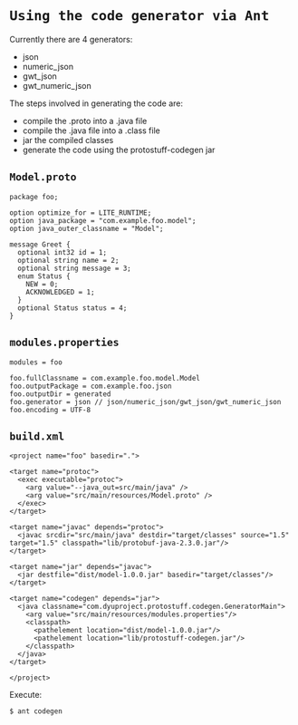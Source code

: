 # `Using the code generator via Ant` #

Currently there are 4 generators:
  * json
  * numeric\_json
  * gwt\_json
  * gwt\_numeric\_json

The steps involved in generating the code are:
  * compile the .proto into a .java file
  * compile the .java file into a .class file
  * jar the compiled classes
  * generate the code using the protostuff-codegen jar

## `Model.proto` ##
~~~
package foo;

option optimize_for = LITE_RUNTIME;
option java_package = "com.example.foo.model";
option java_outer_classname = "Model";

message Greet {
  optional int32 id = 1;
  optional string name = 2;
  optional string message = 3;
  enum Status {
    NEW = 0;
    ACKNOWLEDGED = 1;
  }
  optional Status status = 4;
}
~~~

## `modules.properties` ##
~~~
modules = foo

foo.fullClassname = com.example.foo.model.Model
foo.outputPackage = com.example.foo.json
foo.outputDir = generated
foo.generator = json // json/numeric_json/gwt_json/gwt_numeric_json
foo.encoding = UTF-8

~~~

## `build.xml` ##

~~~
<project name="foo" basedir=".">

<target name="protoc">
  <exec executable="protoc">
    <arg value="--java_out=src/main/java" />
    <arg value="src/main/resources/Model.proto" />
  </exec>
</target>

<target name="javac" depends="protoc">
  <javac srcdir="src/main/java" destdir="target/classes" source="1.5" target="1.5" classpath="lib/protobuf-java-2.3.0.jar"/>
</target>

<target name="jar" depends="javac">
  <jar destfile="dist/model-1.0.0.jar" basedir="target/classes"/>
</target>

<target name="codegen" depends="jar">
  <java classname="com.dyuproject.protostuff.codegen.GeneratorMain">
    <arg value="src/main/resources/modules.properties"/>
    <classpath>
      <pathelement location="dist/model-1.0.0.jar"/>
      <pathelement location="lib/protostuff-codegen.jar"/>
    </classpath>
  </java>
</target>

</project>
~~~

Execute:
~~~
$ ant codegen
~~~
